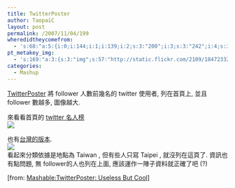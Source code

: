 ```yaml
---
title: TwitterPoster
author: TaopaiC
layout: post
permalink: /2007/11/04/199
wheredidtheycomefrom:
  - 's:68:"a:5:{i:0;i:144;i:1;i:139;i:2;s:3:"200";i:3;s:3:"242";i:4;s:3:"125";}";'
pt_metakey_img:
  - 's:169:"a:3:{s:3:"img";s:57:"http://static.flickr.com/2109/1847233275_251851bd4b_d.jpg";s:3:"alt";s:0:"";s:3:"url";s:53:"http://www.flickr.com/photos/69004123@N00/1847233275/";}";'
categories:
  - Mashup
---
```

[TwitterPoster][1] 將 follower 人數前幾名的 twitter 使用者, 列在首頁上, 並且 follower 數越多, 圖像越大.

來看看首頁的 [twitter 名人榜][1]  
[<img src="http://static.flickr.com/2109/1847233275_251851bd4b_d.jpg" border="0" />][2]

也有[台灣的版本][3].  
[<img src="http://static.flickr.com/2323/1847237691_8d8a85d65a_d.jpg" border="0" />][4]  
看起來分類依據是地點為 Taiwan , 但有些人只寫 Taipei , 就沒列在這頁了. 資訊也有點問題, 無 follower的人也列在上面, 應該運作一陣子資料就正確了吧 (?)

[from: [Mashable:TwitterPoster: Useless But Cool][5]]

 [1]: http://twitterposter.com/
 [2]: http://www.flickr.com/photos/69004123@N00/1847233275/ "Screenshot-TwitterPoster - Flock"
 [3]: http://twitterposter.com/tw
 [4]: http://www.flickr.com/photos/69004123@N00/1847237691/ "Screenshot-TwitterPoster | Taiwan - Flock"
 [5]: http://mashable.com/2007/11/02/twitterposter-useless-but-cool/